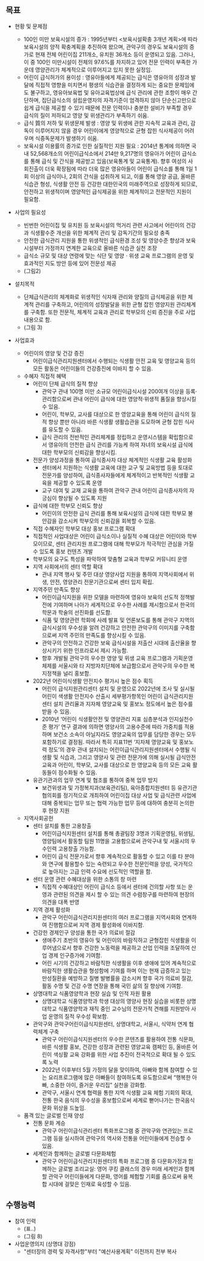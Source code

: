 ## 목표

- 현황 및 문제점
  - 100인 미만 보육시설의 증가 : 1995년부터 <보육시설확충 3개년 계획>에 따라 보육시설의 양적 확충계획을 추진하여 왔으며, 관악구의 경우도 보육시설의 증가로 현재 전체 어린이집 211개소, 유치원 36개소 등이 운영되고 있음. 그러나, 이 중 100인 미만시설이 전체의 97.6%를 차지하고 있어 전문 인력이 부족한 가운데 영양관리가 체계적으로 이루어지고 있지 못한 실정임.
  - 어린이 급식허가의 용이성 : 영유아들에게 제공되는 급식은 영유아의 성장과 발달에 직접적 영향을 미치면서 평생의 식습관을 결정하게 되는 중요한 문제임에도 불구하고, 영유아보육법 및 유아교육법상에 급식 관리에 관한 조항이 매우 간단하며, 집단급식소의 설립운영자의 자격기준이 엄격하지 않아 단순신고만으로 쉽게 급식을 제공할 수 있기 때문에 전문 인력이나 충분한 설비가 부족할 경우 급식의 질이 저하되고 영양 및 위생관리가 부족하기 쉬움. 
  - 급식 質의 저하 및 위생문제 발생 : 영양 및 위생에 관한 지속적 교육과 관리, 감독이 이루어지지 않을 경우 어린이에게 영양적으로 균형 잡힌 식사제공이 어려우며 식중독문제가 발생하기 쉬움.
  - 보육시설 이용률의 증가로 인한 실질적인 지원 필요 : 2014년 통계에 의하면 국내 52,568개소의 어린이급식소에서 214만 9,217명의 영유아가 어린이 급식소를 통해 급식 및 간식을 제공받고 있음(보육통계 및 교육통계). 향후 여성의 사회진출이 더욱 확장됨에 따라 더욱 많은 영유아들이 어린이 급식소를 통해 1일 1회 이상의 급식이나, 2회의 간식을 섭취하게 되고, 이를 통해 영양 공급, 올바른 식습관 형성, 식생활 안전 등 건강한 대한민국의 미래주역으로 성장하게 되므로, 안전하고 위생적이며 영양적인 급식제공을 위한 체계적이고 전문적인 지원이 필요함.
- 사업의 필요성
  - 빈번한 어린이집 및 유치원 등 보육시설의 먹거리 관련 사고에서 어린이의 건강과 식생활수준 개선을 위한 체계적 관리 및 감독기간의 필요성 충족
  - 안전한 급식관리 지원을 통한 위생적인 급식환경 조성 및 영양수준 향상과 보육시설부터 가정까지 연계한 교육으로 올바른 식습관 실천 조장
  - 급식소 규모 및 대상 연령에 맞는 식단 및 영양ㆍ위생 교육 프로그램의 운영 및 효과적인 지도 방안 등에 있어 전문성 제공
  - (그림2)
- 설치목적
  - 단체급식관리의 체계화로 위생적인 식자재 관리와 양질의 급식제공을 위한 체계적 관리를 구축하고, 어린의의 성장발달을 위한 균형 잡힌 영양지원 관리체계를 구축함. 또한 전문적, 체계적 교육과 관리로 학부모의 신뢰 증진을 주로 사업내용으로 함. 
  - (그림 3)

- 사업효과
  - 어린이의 영양 및 건강 증진
    - 어린이급식관리지원센터에서 수행되는 식생활 안전 교육 및 영양교육 등의 모든 활동은 어린이들의 건강증진에 이바지 할 수 있음.
  - 수혜자 직접적 혜택
    - 어린이 단체 급식의 질적 향상
      - 관악구 관내 100명 미만 소규모 어린이급식시설 200여개 이상을 등록·관리함으로써 관내 어린이 급식에 대한 영양적·위생적 품질을 향상시킬 수 있음.
      - 어린이, 학부모, 교사를 대상으로 한 영양교육을 통해 어린이 급식의 질적 향상 뿐만 아니라 바른 식생활 생활습관을 도모하며 균형 잡힌 식사를 유도할 수 있음.
      - 급식 관리의 전반적인 관리체계를 정립하고 운영시스템을 확립함으로서 영유아의 안전한 급식 관리를 가능케 하여 자녀의 보육시설 급식에 대한 학부모의 신뢰감을 향상시킴.
    - 전문가 양성과정을 통하여 급식종사자 대상 체계적인 식생활 교육 활성화
      - 센터에서 지원하는 식생활 교육에 대한 교구 및 교육방법 등을 토대로 전문가를 양성하여, 급식종사자들에게 체계적이고 반복적인 식생활 교육을 제공할 수 있도록 운영
      - 교구 대여 및 교재 교육을 통하여 관악구 관내 어린이 급식종사자의 자긍심이 향상될 수 있도록 지원
    - 급식에 대한 학부모 신뢰도 향상
      - 어린이의 안전한 급식 관리를 통해 보육시설의 급식에 대한 학부모 불안감을 감소시켜 학부모의 신뢰감을 회복할 수 있음.
    -  직접 수혜자인 학부모 대상 홍보 프로그램 확대
      - 직접적인 사업대상은 어린이 급식소이나 실질적 수혜 대상은 어린이와 학부모이므로, 센터 관리지원 프로그램에 대해 학부모가 적극적인 관심을 가질 수 있도록 홍보 컨텐츠 개발
      - 학부모의 요구도 특성을 파악하여 맞춤형 교육과 학부모 커뮤니티 운영
    - 지역 사회에서의 센터 역할 확대
      - 관내 지역 행사 및 주민 대상 영양사업 지원을 통하여 지역사회에서 위생, 안전, 영양관리 전문기관으로써 센터 입지 확립.
    - 지역주민 만족도 향상
      - 어린이급식지원을 위한 모델을 마련하여 영유아 보육의 선도적 정책발전에 기여하며 나아가 세계적으로 우수한 사례를 제시함으로서 한국의 학문과 학술의 선진화를 선도함.
      - 식품 및 영양관련 학회에 사례 발표 및 언론보도를 통해 관악구 지역의 급식시설의 우수성을 알려 건강하고 안전한 관악구의 이미지를 구축함으로써 지역 주민의 만족도를 향상시킬 수 있음.
      - 관악구의 안전하고 건강한 보육 급식시설을 저출산 시대에 출산율을 향상시키기 위한 인프라로서 제시 가능함.
      - 향후 개발될 관악구의 우수한 영양 및 위생 교육 프로그램과 기획운영체제를 서울시와 타 지방자치단체에 보급함으로서 관악구의 우수한 복지정책을 널리 홍보함.
    - 2022년 어린이식생활 안전지수 평가시 높은 점수 획득
      - 어린이 급식지원관리센터 설치 및 운영으로 2022년에 조사 및 실시될 어린이 색생활 안전지수 산출시 세부평가항목인 어린이 급식관리지원센터 설치 관리율과 지자체 영양교육 및 홍보노 정도에서 높은 점수를 받을 수 있음.
      - 2010년 ‘어린이 식생활안전 및 영양관리 지표 심층분석과 인지실천수준 평가’ 연구 결과에 의하면 영양사의 고용수준에 따라 가중치를 적용하며 보건소 소속이 아닐지라도 영양교육의 업무를 담당한 경우는 모두 포함하기로 결정됨. 따라서 특히 지표11번 ‘지자체 영양교육 및 홍보노력 정도’의 경우 관내 설치되는 어린이급식관리지원센터에서 수행될 식생활 및 식습과, 그리고 영양사 및 관련 전문가에 의해 실시될 급식안전 교육과 어린이, 학부모, 교사를 대상으로 한 영양교육 등의 모든 교육 활동들이 점수화될 수 있음.
    - 유관기관과의 업무 연계 및 협조를 통하여 중복 업무 방지
      - 보건위생과 및 가정복지과(보육관리팀), 육아종합지원센터 등 유관기관 협의회를 정기적으로 개최하여 어린이집 대상 사업 및 급식관련 사업에 대해 중복되는 업무 또는 협력 가능한 업무 등에 대하여 충분히 논의한 후 현장 지원
  - 지역사회공헌
    - 센터 설치를 통한 고용창출
      - 어린이급식지원센터 설치를 통해 총괄팀장 3명과 기획운영팀, 위생팀, 영양팀에서 활동할 팀원 11명을 고용함으로써 관악구내 및 서울시의 우수인력 고용창출 가능함.
      - 어린이 급식 전문가로서 향후 계속적으로 활동할 수 있고 이를 타 분야와 연구에 활용할수 있는 숙련되고 우수한 전문인력을 양성, 국가적으로 높아지는 고급 인력 수요에 선도적인 역할을 함.
    - 센터 운영 관련 수혜대상을 위한 소통의 창 마련
      - 직접적 수혜대상인 어린이 급식소 등에서 센터에 건의할 사항 또는 운영과 관련된 의견을 제시 할 수 있는 의견 수렴창구를 마련하여 현장의 의견을 대폭 반영
    - 지역 경제 활성화
      - 관악구 어린이급식관리지원센터의 여러 프로그램을 지역사회와 연계하여 진행함으로써 지역 경제 활성화에 이바지함.
    - 건강한 경제인구 양성을 통한 국가 의료비 절감
      - 생애주기 초반의 영유아 및 어린이의 바람직하고 균형잡힌 식생활을 이루어냄으로서 향후 건강한 노동력을 제공하고 산업 인력을 조달하여 산업 경제 인구증가에 기여함.
      - 어린 시기의 건강하고 바람직한 식생활을 이후 생애에 있어 계속적으로 바람직한 생활습관을 형성함에 기여를 하며 이는 현재 급증하고 있는 만성질환을 예방하고 질병 발병률을 감소시켜 향후 국가 의료비 절감, 활동 수명 및 건강 수명 연장을 통해 국민 삶의 질 향상에 기여함.
    - 상명대학교 식품영양학과 현장 실습 및 인적 자원 활용
      - 상명대학교 식품영양학과 학생 대상의 영양사 현장 실습을 비롯한 상명대학교 식품영양학과 재직 중인 교수님의 전문가적 견해를 지원받아 사업 운영의 질적 우수성 확보함.
    - 관악구와 관악구어린이급식지원센터, 상명대학교, 서울시, 식약처 연계 협력체계 구축
      - 관악구 어린이급식지원센터의 우수한 콘텐츠를 활용하여 전통 식문화, 바른 식생활 홍보, 건강한 성장과 관련된 영양교육 캠페인 등, 올바른 어린이 색싱활 교육 강화를 위한 사업 추진이 전국적으로 확대 될 수 있도록 노력
      - 2022년 이후부터 5월 가정의 달을 맞이하여, 아빠와 함께 참여할 수 있는 요리프로그램에 많은 아빠들이 참여하도록 유도함으로써 “행복한 아빠, 소중한 아이, 즐거운 우리집” 실천을 강화함.
      - 관악구, 서울시 연계 협력을 통한 지역 식생활 교육 체험 기회의 확대, 전통 한국 음식의 우수성을 홍보함으로써 세계로 뻗어나가는 한국음식문화 위상을 드높임.
  - 품격 있는 글로벌 인재 양성
    - 전통 문화 계승
      - 관악구 어린이급식관리센터 특화프로그램 중 관악구와 연관있는 프로그램 등을 실시하여 관악구의 역사와 전통을 어린이들에게 전승할 수 있음.
    - 세계인과 함께하는 글로벌 다문화체험
      - 관악구 어린이급식관리지원센터의 특화 프로그램 중 다문화가정과 함께하는 글로벌 조리교실: 영어 쿠킹 클래스의 경우 미래 세계인과 함께 할 관악구 어린이들에게 다문화, 영어를 체험할 기회를 줌으로써 융복합 시대에 걸맞은 인재로 육성할 수 있음.

## 수행능력

- 참여 인력
  - (표..)
  - (그림 8)
- 사업운영의지 (상명대 강점)
  - "센터장의 경력 및 자격사항"부터 "예산사용계획" 이전까지 전부 복사